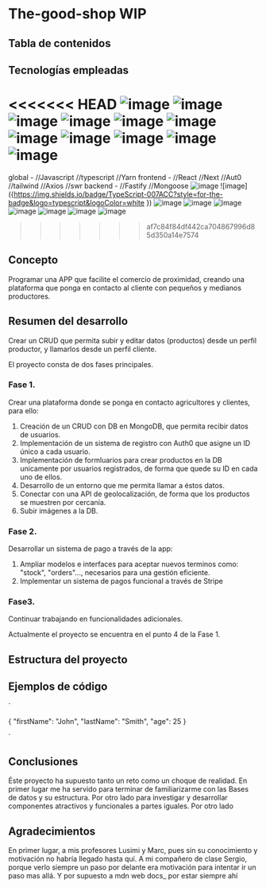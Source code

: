 # The-good-shop WIP

## Tabla de contenidos

## Tecnologías empleadas

<<<<<<< HEAD
![image](https://img.shields.io/badge/Javascript-3.7%-fcee21) ![image](https://img.shields.io/badge/Typescript-96.3%-00a5d8) ![image](https://img.shields.io/badge/Yarn-front-009912)
![image](https://img.shields.io/badge/React-front-00eded) ![image](https://img.shields.io/badge/Next-front-1c2121) ![image](https://img.shields.io/badge/Aut0-front-2f17aa) ![image](https://img.shields.io/badge/Tailwind-front-1c2121) ![image](https://img.shields.io/badge/Axios-front-123ee0) ![image](https://img.shields.io/badge/swr-front-ea9600)
![image](https://img.shields.io/badge/Fastify-back-fcee21) ![image](https://img.shields.io/badge/Mongoose-back-319905)
=======
global - //Javascript //typescript //Yarn
frontend - //React //Next //Aut0 //tailwind //Axios //swr
backend - //Fastify //Mongoose
![image](https://img.shields.io/badge/JavaScript-323330?style=for-the-badge&logo=javascript&logoColor=F7DF1E
)
![image]({https://img.shields.io/badge/TypeScript-007ACC?style=for-the-badge&logo=typescript&logoColor=white
})
![image]({BadgeURLHere})
![image]({BadgeURLHere})
![image]({BadgeURLHere})
![image]({BadgeURLHere})
![image]({BadgeURLHere})
![image]({BadgeURLHere})
![image](https://img.shields.io/badge/javascript-right-f39f37)

>>>>>>> af7c84f84df442ca704867996d85d350a14e7574

## Concepto

Programar una APP que facilite el comercio de proximidad, creando una plataforma que ponga en contacto al cliente con pequeños y medianos productores.

## Resumen del desarrollo

Crear un CRUD que permita subir y editar datos (productos) desde un perfil productor, y llamarlos desde un perfil cliente.

El proyecto consta de dos fases principales.

### Fase 1.

Crear una plataforma donde se ponga en contacto agricultores y clientes, para ello:

1. Creación de un CRUD con DB en MongoDB, que permita recibir datos de usuarios.
2. Implementación de un sistema de registro con Auth0 que asigne un ID único a cada usuario.
3. Implementación de formluarios para crear productos en la DB unicamente por usuarios registrados, de forma que quede su ID en cada uno de ellos.
4. Desarrollo de un entorno que me permita llamar a éstos datos.
5. Conectar con una API de geolocalización, de forma que los productos se muestren por cercanía.
6. Subir imágenes a la DB.

### Fase 2.

Desarrollar un sistema de pago a través de la app:

1. Ampliar modelos e interfaces para aceptar nuevos terminos como: "stock", "orders"..., necesarios para una gestión eficiente.
2. Implementar un sistema de pagos funcional a través de Stripe

### Fase3.

Continuar trabajando en funcionalidades adicionales.

Actualmente el proyecto se encuentra en el punto 4 de la Fase 1.

## Estructura del proyecto

## Ejemplos de código

`

{
"firstName": "John",
"lastName": "Smith",
"age": 25
}

`

## Conclusiones

Éste proyecto ha supuesto tanto un reto como un choque de realidad. En primer lugar me ha servido para terminar de familiarizarme con las Bases de datos y su estructura. Por otro lado para investigar y desarrollar componentes atractivos y funcionales a partes iguales. Por otro lado

## Agradecimientos

En primer lugar, a mis profesores Lusimi y Marc, pues sin su conocimiento y motivación no habría llegado hasta quí.
A mi compañero de clase Sergio, porque verlo siempre un paso por delante era motivación para intentar ir un paso mas allá.
Y por supuesto a mdn web docs\_ por estar siempre ahí

```

```
